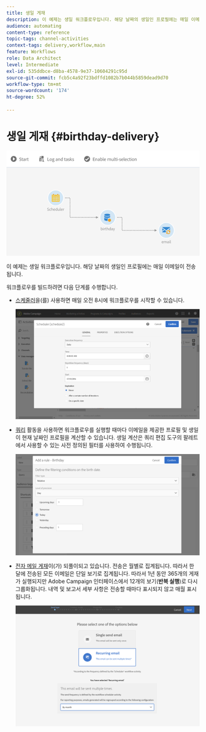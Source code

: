 ```yaml
---
title: 생일 게재
description: 이 예제는 생일 워크플로우입니다. 해당 날짜의 생일인 프로필에는 매일 이메일이 전송됩니다.
audience: automating
content-type: reference
topic-tags: channel-activities
context-tags: delivery,workflow,main
feature: Workflows
role: Data Architect
level: Intermediate
exl-id: 535ddbce-d8ba-4578-9e37-10604291c95d
source-git-commit: fcb5c4a92f23bdffd1082b7b044b5859dead9d70
workflow-type: tm+mt
source-wordcount: '174'
ht-degree: 52%

---
```


# 생일 게재 {#birthday-delivery}

![](assets/wkf_delivery_example_1.png)

이 예제는 생일 워크플로우입니다. 해당 날짜의 생일인 프로필에는 매일 이메일이 전송됩니다.

워크플로우를 빌드하려면 다음 단계를 수행합니다.

* [스케줄러](../../automating/using/scheduler.md)을(를) 사용하면 매일 오전 8시에 워크플로우를 시작할 수 있습니다.

  ![](assets/wkf_delivery_example_2.png)

* [쿼리](../../automating/using/query.md) 활동을 사용하면 워크플로우를 실행할 때마다 이메일을 제공한 프로필 및 생일이 현재 날짜인 프로필을 계산할 수 있습니다. 생일 계산은 쿼리 편집 도구의 팔레트에서 사용할 수 있는 사전 정의된 필터를 사용하여 수행됩니다.

  ![](assets/wkf_delivery_example_3.png)

* [전자 메일 게재](../../automating/using/email-delivery.md)이(가) 되풀이되고 있습니다. 전송은 월별로 집계됩니다. 따라서 한 달에 전송된 모든 이메일은 단일 보기로 집계됩니다. 따라서 1년 동안 365개의 게재가 실행되지만 Adobe Campaign 인터페이스에서 12개의 보기(**반복 실행**)로 다시 그룹화됩니다. 내역 및 보고서 세부 사항은 전송할 때마다 표시되지 않고 매월 표시됩니다.

  ![](assets/wkf_delivery_example_4.png)
